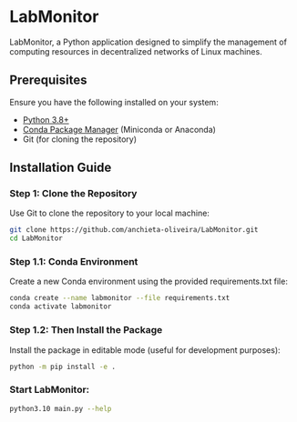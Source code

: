 # LabMonitor
LabMonitor, a Python application designed to simplify the management of computing resources in decentralized networks of Linux machines.


## Prerequisites

Ensure you have the following installed on your system:
- [Python 3.8+](https://www.python.org/downloads/)
- [Conda Package Manager](https://docs.conda.io/en/latest/miniconda.html) (Miniconda or Anaconda)
- Git (for cloning the repository)

## Installation Guide

### Step 1: Clone the Repository
Use Git to clone the repository to your local machine:
```bash
git clone https://github.com/anchieta-oliveira/LabMonitor.git
cd LabMonitor
```

### Step 1.1: Conda Environment
Create a new Conda environment using the provided requirements.txt file:
```bash
conda create --name labmonitor --file requirements.txt
conda activate labmonitor
```

### Step 1.2: Then Install the Package
Install the package in editable mode (useful for development purposes):
```bash
python -m pip install -e .
```

### Start LabMonitor:
```bash
python3.10 main.py --help
```